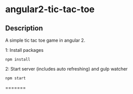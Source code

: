 # angular2-tic-tac-toe

## Description
A simple tic tac toe game in angular 2.


1: Install packages
```
npm install
```
2: Start server (includes auto refreshing) and gulp watcher
```
npm start
```
=======